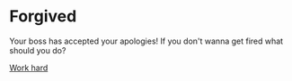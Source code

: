 # Forgived

Your boss has accepted your apologies! If you don't wanna get fired what should you do?

[Work hard](work-hard.md)



